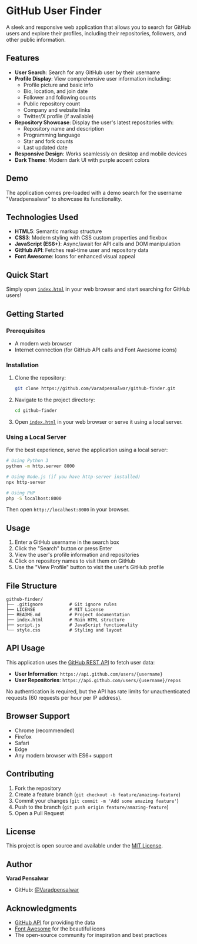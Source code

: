 # GitHub User Finder

A sleek and responsive web application that allows you to search for GitHub users and explore their profiles, including their repositories, followers, and other public information.

## Features

- **User Search**: Search for any GitHub user by their username
- **Profile Display**: View comprehensive user information including:
  - Profile picture and basic info
  - Bio, location, and join date
  - Follower and following counts
  - Public repository count
  - Company and website links
  - Twitter/X profile (if available)
- **Repository Showcase**: Display the user's latest repositories with:
  - Repository name and description
  - Programming language
  - Star and fork counts
  - Last updated date
- **Responsive Design**: Works seamlessly on desktop and mobile devices
- **Dark Theme**: Modern dark UI with purple accent colors

## Demo

The application comes pre-loaded with a demo search for the username "Varadpensalwar" to showcase its functionality.

## Technologies Used

- **HTML5**: Semantic markup structure
- **CSS3**: Modern styling with CSS custom properties and flexbox
- **JavaScript (ES6+)**: Async/await for API calls and DOM manipulation
- **GitHub API**: Fetches real-time user and repository data
- **Font Awesome**: Icons for enhanced visual appeal

## Quick Start

Simply open [`index.html`](index.html) in your web browser and start searching for GitHub users!

## Getting Started

### Prerequisites

- A modern web browser
- Internet connection (for GitHub API calls and Font Awesome icons)

### Installation

1. Clone the repository:
   ```bash
   git clone https://github.com/Varadpensalwar/github-finder.git
   ```

2. Navigate to the project directory:
   ```bash
   cd github-finder
   ```

3. Open [`index.html`](index.html) in your web browser or serve it using a local server.

### Using a Local Server

For the best experience, serve the application using a local server:

```bash
# Using Python 3
python -m http.server 8000

# Using Node.js (if you have http-server installed)
npx http-server

# Using PHP
php -S localhost:8000
```

Then open `http://localhost:8000` in your browser.

## Usage

1. Enter a GitHub username in the search box
2. Click the "Search" button or press Enter
3. View the user's profile information and repositories
4. Click on repository names to visit them on GitHub
5. Use the "View Profile" button to visit the user's GitHub profile

## File Structure

```text
github-finder/
├── .gitignore          # Git ignore rules
├── LICENSE             # MIT License
├── README.md           # Project documentation
├── index.html          # Main HTML structure
├── script.js           # JavaScript functionality
└── style.css           # Styling and layout
```

## API Usage

This application uses the [GitHub REST API](https://docs.github.com/en/rest) to fetch user data:

- **User Information**: `https://api.github.com/users/{username}`
- **User Repositories**: `https://api.github.com/users/{username}/repos`

No authentication is required, but the API has rate limits for unauthenticated requests (60 requests per hour per IP address).

## Browser Support

- Chrome (recommended)
- Firefox
- Safari
- Edge
- Any modern browser with ES6+ support

## Contributing

1. Fork the repository
2. Create a feature branch (`git checkout -b feature/amazing-feature`)
3. Commit your changes (`git commit -m 'Add some amazing feature'`)
4. Push to the branch (`git push origin feature/amazing-feature`)
5. Open a Pull Request

## License

This project is open source and available under the [MIT License](LICENSE).

## Author

**Varad Pensalwar**
- GitHub: [@Varadpensalwar](https://github.com/Varadpensalwar)

## Acknowledgments

- [GitHub API](https://docs.github.com/en/rest) for providing the data
- [Font Awesome](https://fontawesome.com/) for the beautiful icons
- The open-source community for inspiration and best practices
